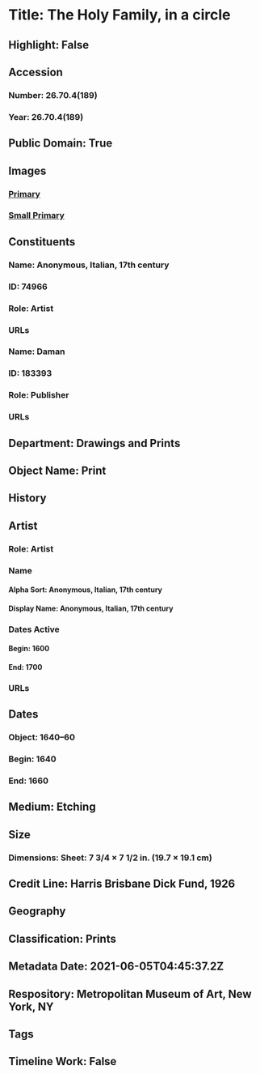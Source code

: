 # Title: The Holy Family, in a circle
## Highlight: False
## Accession
### Number: 26.70.4(189)
### Year: 26.70.4(189)
## Public Domain: True
## Images
### [Primary](https://images.metmuseum.org/CRDImages/dp/original/DP889722.jpg)
### [Small Primary](https://images.metmuseum.org/CRDImages/dp/web-large/DP889722.jpg)
## Constituents
### Name: Anonymous, Italian, 17th century
### ID: 74966
### Role: Artist
### URLs
### Name: Daman
### ID: 183393
### Role: Publisher
### URLs
## Department: Drawings and Prints
## Object Name: Print
## History
## Artist
### Role: Artist
### Name
#### Alpha Sort: Anonymous, Italian, 17th century
#### Display Name: Anonymous, Italian, 17th century
### Dates Active
#### Begin: 1600
#### End: 1700
### URLs
## Dates
### Object: 1640–60
### Begin: 1640
### End: 1660
## Medium: Etching
## Size
### Dimensions: Sheet: 7 3/4 × 7 1/2 in. (19.7 × 19.1 cm)
## Credit Line: Harris Brisbane Dick Fund, 1926
## Geography
## Classification: Prints
## Metadata Date: 2021-06-05T04:45:37.2Z
## Respository: Metropolitan Museum of Art, New York, NY
## Tags
## Timeline Work: False